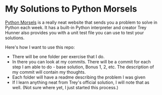 # My Solutions to Python Morsels

[Python Morsels](https://www.pythonmorsels.com]) is a really neat website that sends you a problem to solve in Python each week. It has a built-in Python interpreter and creator Trey Hunner also provides you with a unit test file you can use to test your solutions.

Here's how I want to use this repo:

- There will be one folder per exercise that I do. 
- In there you can look at my commits. There will be a commit for each step I am able to do - base solution, Bonus 1, 2, etc. The description of my commit will contain my thoughts.
- Each folder will have a readme describing the problem I was given
- If I learn anything neat from Trey's official solution, I will note that as well. (Not sure where yet, I just started this process.)